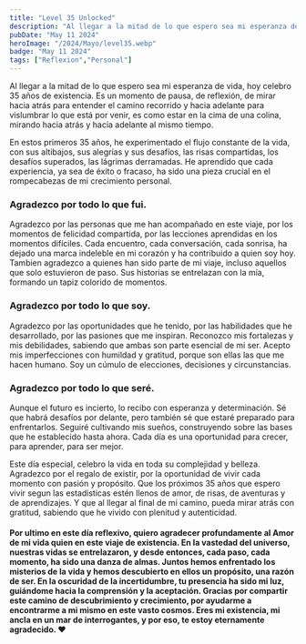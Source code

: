```yaml
---
title: "Level 35 Unlocked"
description: "Al llegar a la mitad de lo que espero sea mi esperanza de vida, hoy celebro 35 años de existencia."
pubDate: "May 11 2024"
heroImage: "/2024/Mayo/level35.webp"
badge: "May 11 2024"
tags: ["Reflexion","Personal"]
---
```


Al llegar a la mitad de lo que espero sea mi esperanza de vida, hoy celebro 35 años de existencia. Es un momento de pausa, de reflexión, de mirar hacia atrás para entender el camino recorrido y hacia adelante para vislumbrar lo que está por venir, es como estar en la cima de una colina, mirando hacia atrás y hacia adelante al mismo tiempo.

En estos primeros 35 años, he experimentado el flujo constante de la vida, con sus altibajos, sus alegrías y sus desafíos, las risas compartidas, los desafíos superados, las lágrimas derramadas. He aprendido que cada experiencia, ya sea de éxito o fracaso, ha sido una pieza crucial en el rompecabezas de mi crecimiento personal.

### Agradezco por todo lo que fui. 

Agradezco por las personas que me han acompañado en este viaje, por los momentos de felicidad compartida, por las lecciones aprendidas en los momentos difíciles. Cada encuentro, cada conversación, cada sonrisa, ha dejado una marca indeleble en mi corazón y ha contribuido a quien soy hoy. Tambien agradezco a quienes han sido parte de mi viaje, incluso aquellos que solo estuvieron de paso. Sus historias se entrelazan con la mía, formando un tapiz colorido de momentos.

### Agradezco por todo lo que soy. 

Agradezco por las oportunidades que he tenido, por las habilidades que he desarrollado, por las pasiones que me inspiran. Reconozco mis fortalezas y mis debilidades, sabiendo que ambas son parte esencial de mi ser. Acepto mis imperfecciones con humildad y gratitud, porque son ellas las que me hacen humano. Soy un cúmulo de elecciones, decisiones y circunstancias. 

### Agradezco por todo lo que seré. 

Aunque el futuro es incierto, lo recibo con esperanza y determinación. Sé que habrá desafíos por delante, pero también sé que estaré preparado para enfrentarlos. Seguiré cultivando mis sueños, construyendo sobre las bases que he establecido hasta ahora. Cada día es una oportunidad para crecer, para aprender, para ser mejor.

Este día especial, celebro la vida en toda su complejidad y belleza. Agradezco por el regalo de existir, por la oportunidad de vivir cada momento con pasión y propósito. Que los próximos 35 años que espero vivir segun las estadisticas estén llenos de amor, de risas, de aventuras y de aprendizajes. Y que al llegar al final de mi camino, pueda mirar atrás con gratitud, sabiendo que he vivido con plenitud y autenticidad.

#### Por ultimo en este día reflexivo, quiero agradecer profundamente al Amor de mi vida quien en este viaje de existencia. En la vastedad del universo, nuestras vidas se entrelazaron, y desde entonces, cada paso, cada momento, ha sido una danza de almas. Juntos hemos enfrentado los misterios de la vida y hemos descubierto en ellos un propósito, una razón de ser. En la oscuridad de la incertidumbre, tu presencia ha sido mi luz, guiándome hacia la comprensión y la aceptación. Gracias por compartir este camino de descubrimiento y crecimiento, por ayudarme a encontrarme a mi mismo en este vasto cosmos. Eres mi existencia, mi ancla en un mar de interrogantes, y por eso, te estoy eternamente agradecido. ❤️